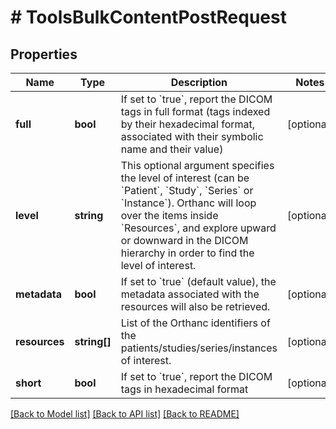# # ToolsBulkContentPostRequest

## Properties

Name | Type | Description | Notes
------------ | ------------- | ------------- | -------------
**full** | **bool** | If set to &#x60;true&#x60;, report the DICOM tags in full format (tags indexed by their hexadecimal format, associated with their symbolic name and their value) | [optional]
**level** | **string** | This optional argument specifies the level of interest (can be &#x60;Patient&#x60;, &#x60;Study&#x60;, &#x60;Series&#x60; or &#x60;Instance&#x60;). Orthanc will loop over the items inside &#x60;Resources&#x60;, and explore upward or downward in the DICOM hierarchy in order to find the level of interest. | [optional]
**metadata** | **bool** | If set to &#x60;true&#x60; (default value), the metadata associated with the resources will also be retrieved. | [optional]
**resources** | **string[]** | List of the Orthanc identifiers of the patients/studies/series/instances of interest. | [optional]
**short** | **bool** | If set to &#x60;true&#x60;, report the DICOM tags in hexadecimal format | [optional]

[[Back to Model list]](../../README.md#models) [[Back to API list]](../../README.md#endpoints) [[Back to README]](../../README.md)

